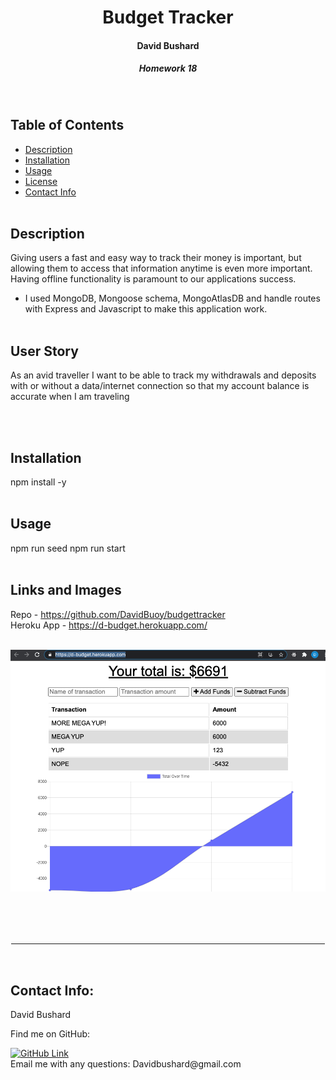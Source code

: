 <h1 align="center">Budget Tracker</h1>
<h4 align="center">David Bushard </h4> 
<h5 align="center">Homework 18 </h5>
<br>

## Table of Contents

- [Description](#description)
- [Installation](#installation)
- [Usage](#usage)
- [License](#license)
- [Contact Info ](#Contact-Info:)
  <br>
  <br>

## Description

Giving users a fast and easy way to track their money is important, but allowing them to access that information anytime is even more important. Having offline functionality is paramount to our applications success.

- I used MongoDB, Mongoose schema, MongoAtlasDB and handle routes with Express and Javascript to make this application work.
  <br>
  <br>

## User Story

As an avid traveller I want to be able to track my withdrawals and deposits with or without a data/internet connection so that my account balance is accurate when I am traveling

<br>
<br>

## Installation

npm install -y
<br>
<br>

## Usage

npm run seed
npm run start
<br>
<br>

## Links and Images

Repo - https://github.com/DavidBuoy/budgettracker
<br>
Heroku App - https://d-budget.herokuapp.com/
<br>
<br>

![](screenshots/online.png)

<br>

<br>
<br>

<hr style="border:1px solid white"> </hr>
<br>

## Contact Info:

David Bushard

Find me on GitHub:

<a href="https://github.com/Davidbuoy">
        <img alt="GitHub Link" src="https://img.shields.io/badge/GitHub-Davidbuoy-brightgreen?style=for-the-badge&logo=github" target="_blank" />
</a>

<br>
Email me with any questions: Davidbushard@gmail.com
<br>
